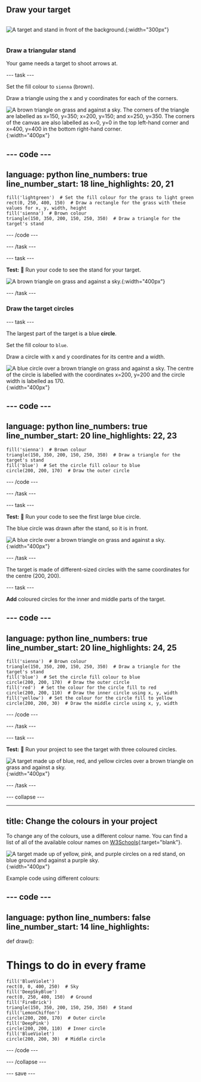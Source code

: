 ## Draw your target

<div style="display: flex; flex-wrap: wrap">
<div>

![A target and stand in front of the background.](images/three-circles.png){:width="300px"}

</div>
</div>

### Draw a triangular stand
Your game needs a target to shoot arrows at.

--- task ---

Set the fill colour to `sienna` (brown). 

Draw a triangle using the x and y coordinates for each of the corners.

![A brown triangle on grass and against a sky. The corners of the triangle are labelled as x=150, y=350; x=200, y=150; and x=250, y=350. The corners of the canvas are also labelled as x=0, y=0 in the top left-hand corner and x=400, y=400 in the bottom right-hand corner.](images/stand_coords.png){:width="400px"}

--- code ---
---
language: python
line_numbers: true
line_number_start: 18
line_highlights: 20, 21
---
    fill('lightgreen')  # Set the fill colour for the grass to light green
    rect(0, 250, 400, 150)  # Draw a rectangle for the grass with these values for x, y, width, height
    fill('sienna')  # Brown colour
    triangle(150, 350, 200, 150, 250, 350)  # Draw a triangle for the target's stand

--- /code ---

--- /task ---

--- task ---

**Test:** 🔄 Run your code to see the stand for your target.

![A brown triangle on grass and against a sky.](images/target-stand.png){:width="400px"}

--- /task ---

### Draw the target circles

--- task ---

The largest part of the target is a blue **circle**.

Set the fill colour to `blue`. 

Draw a circle with x and y coordinates for its centre and a width.

![A blue circle over a brown triangle on grass and against a sky. The centre of the circle is labelled with the coordinates x=200, y=200 and the circle width is labelled as 170.](images/circle-coords.png){:width="400px"}

--- code ---
---
language: python
line_numbers: true
line_number_start: 20
line_highlights: 22, 23
---

    fill('sienna')  # Brown colour
    triangle(150, 350, 200, 150, 250, 350)  # Draw a triangle for the target's stand 
    fill('blue')  # Set the circle fill colour to blue
    circle(200, 200, 170)  # Draw the outer circle
  
--- /code ---

--- /task ---

--- task ---

**Test:** 🔄 Run your code to see the first large blue circle. 

The blue circle was drawn after the stand, so it is in front.

![A blue circle over a brown triangle on grass and against a sky.](images/blue-circle.png){:width="400px"}

--- /task ---

The target is made of different-sized circles with the same coordinates for the centre (200, 200).

--- task ---

**Add** coloured circles for the inner and middle parts of the target.

--- code ---
---
language: python
line_numbers: true
line_number_start: 20
line_highlights: 24, 25
---

    fill('sienna')  # Brown colour
    triangle(150, 350, 200, 150, 250, 350)  # Draw a triangle for the target's stand 
    fill('blue')  # Set the circle fill colour to blue
    circle(200, 200, 170)  # Draw the outer circle
    fill('red')  # Set the colour for the circle fill to red
    circle(200, 200, 110)  # Draw the inner circle using x, y, width
    fill('yellow')  # Set the colour for the circle fill to yellow      
    circle(200, 200, 30)  # Draw the middle circle using x, y, width

--- /code ---

--- /task ---

--- task ---

**Test:** 🔄 Run your project to see the target with three coloured circles.

![A target made up of blue, red, and yellow circles over a brown triangle on grass and against a sky.](images/three-circles.png){:width="400px"}

--- /task ---


--- collapse ---

---
title: Change the colours in your project
---

To change any of the colours, use a different colour name. You can find a list of all of the available colour names on [W3Schools](https://www.w3schools.com/colors/colors_names.asp){:target="blank"}. 

![A target made up of yellow, pink, and purple circles on a red stand, on blue ground and against a purple sky.](images/alternative-colours.png){:width="400px"}

Example code using different colours:

--- code ---
---
language: python
line_numbers: false
line_number_start: 14
line_highlights: 
---
    
def draw():
# Things to do in every frame
    fill('BlueViolet')
    rect(0, 0, 400, 250)  # Sky
    fill('DeepSkyBlue')
    rect(0, 250, 400, 150)  # Ground
    fill('FireBrick')
    triangle(150, 350, 200, 150, 250, 350)  # Stand
    fill('LemonChiffon')
    circle(200, 200, 170)  # Outer circle
    fill('DeepPink')
    circle(200, 200, 110)  # Inner circle
    fill('BlueViolet')
    circle(200, 200, 30)  # Middle circle
  
--- /code ---

--- /collapse ---

--- save ---